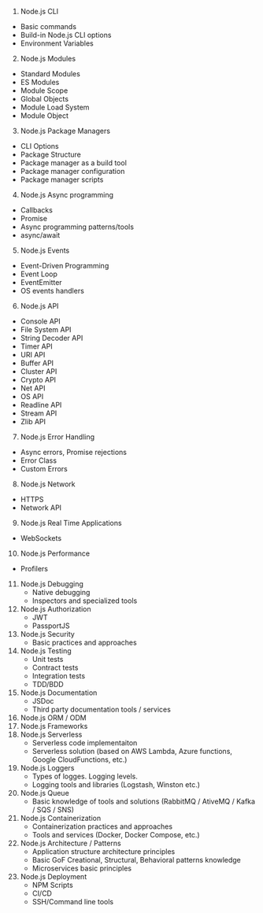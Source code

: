 1.  Node.js CLI

- Basic commands
- Build-in Node.js CLI options
- Environment Variables

2.  Node.js Modules

- Standard Modules
- ES Modules
- Module Scope
- Global Objects
- Module Load System
- Module Object

3.  Node.js Package Managers

- CLI Options
- Package Structure
- Package manager as a build tool
- Package manager configuration
- Package manager scripts

4.  Node.js Async programming

- Callbacks
- Promise
- Async programming patterns/tools
- async/await

5.  Node.js Events

- Event-Driven Programming
- Event Loop
- EventEmitter
- OS events handlers

6.  Node.js API

- Console API
- File System API
- String Decoder API
- Timer API
- URI API
- Buffer API
- Cluster API
- Crypto API
- Net API
- OS API
- Readline API
- Stream API
- Zlib API

7.  Node.js Error Handling

- Async errors, Promise rejections
- Error Class
- Custom Errors

8.  Node.js Network

- HTTPS
- Network API

9.  Node.js Real Time Applications

- WebSockets

10. Node.js Performance

- Profilers

11. Node.js Debugging
    - Native debugging
    - Inspectors and specialized tools
12. Node.js Authorization
    - JWT
    - PassportJS
13. Node.js Security
    - Basic practices and approaches
14. Node.js Testing
    - Unit tests
    - Contract tests
    - Integration tests
    - TDD/BDD
15. Node.js Documentation
    - JSDoc
    - Third party documentation tools / services
16. Node.js ORM / ODM
17. Node.js Frameworks
18. Node.js Serverless
    - Serverless code implementaiton
    - Serverless solution (based on AWS Lambda, Azure functions, Google CloudFunctions, etc.)
19. Node.js Loggers
    - Types of logges. Logging levels.
    - Logging tools and libraries (Logstash, Winston etc.)
20. Node.js Queue
    - Basic knowledge of tools and solutions (RabbitMQ / AtiveMQ / Kafka / SQS / SNS)
21. Node.js Containerization
    - Containerization practices and approaches
    - Tools and services (Docker, Docker Compose, etc.)
22. Node.js Architecture / Patterns
    - Application structure architecture principles
    - Basic GoF Creational, Structural, Behavioral patterns knowledge
    - Microservices basic principles
23. Node.js Deployment
    - NPM Scripts
    - CI/CD
    - SSH/Command line tools
